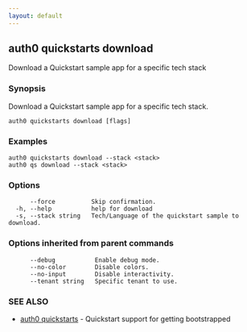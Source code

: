```yaml
---
layout: default
---
```

## auth0 quickstarts download

Download a Quickstart sample app for a specific tech stack

### Synopsis

Download a Quickstart sample app for a specific tech stack.

```
auth0 quickstarts download [flags]
```

### Examples

```
auth0 quickstarts download --stack <stack>
auth0 qs download --stack <stack>
```

### Options

```
      --force          Skip confirmation.
  -h, --help           help for download
  -s, --stack string   Tech/Language of the quickstart sample to download.
```

### Options inherited from parent commands

```
      --debug           Enable debug mode.
      --no-color        Disable colors.
      --no-input        Disable interactivity.
      --tenant string   Specific tenant to use.
```

### SEE ALSO

* [auth0 quickstarts](auth0_quickstarts.md)	 - Quickstart support for getting bootstrapped

